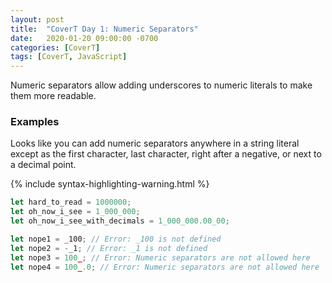 ```yaml
---
layout: post
title:  "CoverT Day 1: Numeric Separators"
date:   2020-01-20 09:00:00 -0700
categories: [CoverT]
tags: [CoverT, JavaScript]
---
```


Numeric separators allow adding underscores to numeric literals to make them more readable.

### Examples

Looks like you can add numeric separators anywhere in a string literal except as the first character, last character, right after a negative, or next to a decimal point.

{% include syntax-highlighting-warning.html %}

```javascript
let hard_to_read = 1000000;
let oh_now_i_see = 1_000_000;
let oh_now_i_see_with_decimals = 1_000_000.00_00;

let nope1 = _100; // Error: _100 is not defined
let nope2 = -_1; // Error: _1 is not defined
let nope3 = 100_; // Error: Numeric separators are not allowed here
let nope4 = 100_.0; // Error: Numeric separators are not allowed here
```
